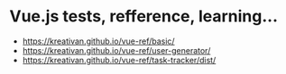 # Vue.js tests, refference, learning...

* https://kreativan.github.io/vue-ref/basic/
* https://kreativan.github.io/vue-ref/user-generator/
* https://kreativan.github.io/vue-ref/task-tracker/dist/